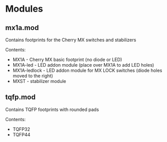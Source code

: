 Modules
=======

## mx1a.mod

Contains footprints for the Cherry MX switches and stabilizers

Contents:

* MX1A - Cherry MX basic footprint (no diode or LED)
* MX1A-led - LED addon module (place over MX1A to add LED holes)
* MX1A-ledlock - LED addon module for MX LOCK switches (diode holes moved to the right)
* MXST - stabilizer module

## tqfp.mod

Contains TQFP footprints with rounded pads

Contents:

* TQFP32
* TQFP44
